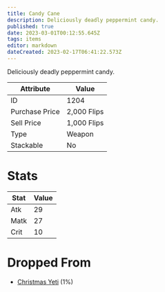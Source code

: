 ```yaml
---
title: Candy Cane
description: Deliciously deadly peppermint candy.
published: true
date: 2023-03-01T00:12:55.645Z
tags: items
editor: markdown
dateCreated: 2023-02-17T06:41:22.573Z
---
```


Deliciously deadly peppermint candy.

|Attribute|Value|
|-|-|
|ID|1204|
|Purchase Price|2,000 Flips|
|Sell Price|1,000 Flips|
|Type|Weapon|
|Stackable|No|

# Stats
|Stat|Value|
|-|-|
|Atk|29|
|Matk|27|
|Crit|10|

# Dropped From
 * [Christmas Yeti](/monsters/christmas-yeti) (1%)
